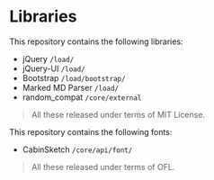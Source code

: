 # Libraries

This repository contains the following libraries:
- jQuery `/load/`
- jQuery-UI `/load/`
- Bootstrap `/load/bootstrap/`
- Marked MD Parser `/load/`
- random_compat `/core/external`

> All these released under terms of MIT License.

This repository contains the following fonts:
- CabinSketch `/core/api/font/`

> All these released under terms of OFL.

